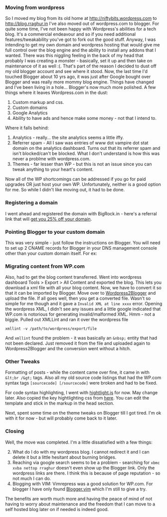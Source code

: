 ### Moving from wordpress

So I moved my blog from its old home at http://niftybits.wordpress.com to http://blog.rraghur.in 
I've also moved out of wordpress.com to blogger. For quite some time, I've not been happy with Wordpress's abilities for a tech blog. It's a commercial endeavour and so if you need additional features/tweakability you've got to fork out the good stuff.
Anyway, I was intending to get my own domain and wordpress hosting that would give me full control over the blog engine and the ability to install any addons that I wanted.
There was this niggling feeling in the back of my head that probably I was creating a monster - basically, set it up and then take on maintenance of it as well :(. That's part of the reason I decided to dust off my old blogger account and see where it stood. Now, the last time I'd touched Blogger about 10 yrs ago, it was just after Google bought over Blogger and was really more mommy blog engine. Things have changed and I've been living in a hole... Blogger's now much more polished. A few things where it leaves Wordpress.com in the dust:

1. Custom markup and css.
2. Custom domains
3. Google Analytics
3. Ability to have ads and hence make some money - not that I intend to.

Where it falls behind:

1. Analytics - really... the site analytics seems a little iffy.
2. Referrer spam - All I saw was entries of www dot vampire dot stat domain on the analytics dashboard. Turns out that its referrer spam and isn't blocked/can't be blocked. What I don't understand is how this was never a problme with wordpress.com.
3. Themes - far lesser than WP - but this is not an issue since you can tweak anything to your heart's content.

Now all of the WP shortcomings can be addressed if you go for paid upgrades OR just host your own WP. Unfortunately, neither is a good option for me. So while I didn't like moving out, it had to be done.

### Registering a domain
I went ahead and registered the domain with BigRock.in - here's a referral link that will [get you 25% off your domain](http://www.bigrock.in/?coupon=rraghur.in).

### Pointing Blogger to your custom domain
This was very simple - just follow the instructions on Blogger. You will need to set up 2 CNAME records for Blogger in your DNS management console other than your custom domain itself. For ex:

### Migrating content from WP.com
Also, had to get the blog content transferred. Went into wordpress dashboard Tools > Export > All Content and exported the blog. This lets you download a xml file with all your blog content. 
Now, we have to convert it so that it can be imported by Blogger. Move over to [Wordpress2Blogger](http://wordpress2blogger.appspot.com/) and upload the file. If all goes well, then you get a converted file. Wasn't so simple for me though and it gave a `Invalid XML at line xxxx` error. Opening the wordpress XML, I didn't see any issues and a little google indicated that WP.com is notorious for generating invalid/malformed XML. Hmm - not a biggie. Pulled out XMLLint  and ran it over the wordpress file 

~~~{class="bash"}
xmllint -v /path/to/wordpress/export/file
~~~

And `xmllint` found the problem - it was basically an `&nbsp;` entity that had not been declared. Just removed it from the file and uploaded again to Wordpress2Blogger and the conversion went without a hitch.


### Other Tweaks
Formatting of posts - while the content came over fine, it came in with `&lt;br /&gt;` tags. Also all my old source code listings that had the WP.com syntax tags `[sourcecode] [/sourcecode]` were broken and had to be fixed.

For code syntax highlighting, I went with [hightlight.js](http://softwaremaniacs.org/soft/highlight/en/) for now. May change later. Also copied the key hightlighting css from [here](http://meta.stackoverflow.com/questions/26207/how-can-i-format-as-keyboard-keys). You can edit the template and stick in the markup in the head section.

Next, spent some time on the theme tweaks on Blogger till I got tired. I'm ok with it for now - but will probably come back to it later.

### Closing
Well, the move was completed. I'm a little dissatisfied with a few things:

2. What do I do with my wordpress blog. I cannot redirect it and I can delete it but a little hesitant about burning bridges.
1. Reaching via google search seems to be a problem - searching for `xbmc xvba nettop rraghur` doesn't even show up the Blogger link. Only the wordpress links are there. I think this is because of page reputation - so not much I can do.
3.  Blogging with VIM: Vimrepress was a good solution for WP.com. For blogger I have only found [Blogger.vim](https://github.com/ujihisa/blogger.vim) which I'm still to give a try.

The benefits are worth much more and having the peace of mind of not having to worry about maintenance and the freedom that I can move to a self hosted blog later on if needed is indeed good.



